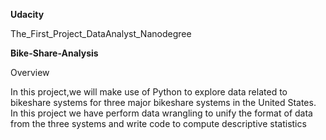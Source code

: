 **Udacity**

The_First_Project_DataAnalyst_Nanodegree

**Bike-Share-Analysis**


Overview

In this project,we will make use of Python to explore data related to bikeshare systems for three major bikeshare systems in the United States. In this project we have perform data wrangling to unify the format of data from the three systems and write code to compute descriptive statistics

